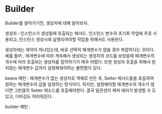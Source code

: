 # Builder

Builder를 알아가기전, 생성자에 대해 알아보자.

생성자 : 인스턴스가 생성될때 호출되는 메서드. 인스턴스 변수의 초기화 작업에 주로 사용되고, 인스턴스 생성시에 실행되어야할 작업을 위해서도 사용된다.

생성자에는 제약이 하나있는데, 바로 선택적 매개변수가 많을 경우 복잡하다는 것이다.
예를 들어 , 매개변수에 따라 계속해서 생성되는 생성자의 코드를 보았을때 매개변수의 개수에 따라 호출되는 생성자를 짐작하기가 매우 어렵다.
또한 생성자 호출을 위해서 원치않는 매개변수 값까지 설정해줘야하는 불편함이 있다.

beans 패턴 : 매개변수가 없는 생성자로 객체로 만든 후, Setter 메서드들을 호출하여 원하는 매개변수의 값을 설정하는 방식이다.
하지만, 설정해야할 매개변수의 개수가 많다면 그만큼의 Setter 메소드를 호출해야한다. 결국 일관성이 깨져 에러가 발생할 수 도있고, 디버깅도 어러워진다.

builder 패턴 : 
